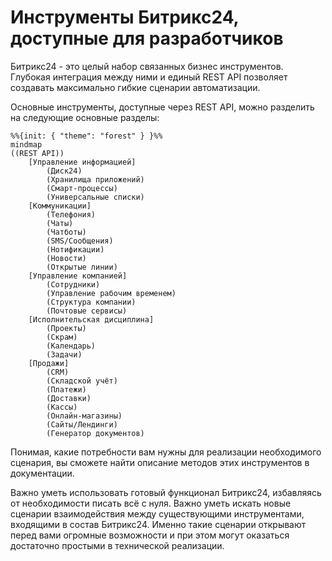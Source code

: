 # Инструменты Битрикс24, доступные для разработчиков

Битрикс24 - это целый набор связанных бизнес инструментов. Глубокая интеграция между ними и единый REST API позволяет создавать максимально гибкие сценарии автоматизации.

Основные инструменты, доступные через REST API, можно разделить на следующие основные разделы:

```mermaid
%%{init: { "theme": "forest" } }%%
mindmap
((REST API))
    [Управление информацией]
        (Диск24)
        (Хранилища приложений)
        (Смарт-процессы)
        (Универсальные списки)
    [Коммуникации]
        (Телефония)
        (Чаты)
        (Чатботы)
        (SMS/Сообщения)
        (Нотификации)
        (Новости)
        (Открытые линии)
    [Управление компанией]
        (Сотрудники)
        (Управление рабочим временем)
        (Структура компании)
        (Почтовые сервисы)
    [Исполнительская дисциплина]
        (Проекты)
        (Скрам)
        (Календарь)
        (Задачи)
    [Продажи]
        (CRM)
        (Складской учёт)
        (Платежи)
        (Доставки)
        (Кассы)
        (Онлайн-магазины)
        (Сайты/Лендинги)
        (Генератор документов)
```
Понимая, какие потребности вам нужны для реализации необходимого сценария, вы сможете найти описание методов этих инструментов в документации.

Важно уметь использовать готовый функционал Битрикс24, избавляясь от необходимости писать всё с нуля. Важно уметь искать новые сценарии взаимодействия между существующими инструментами, входящими в состав Битрикс24. Именно такие сценарии открывают перед вами огромные возможности и при этом могут оказаться достаточно простыми в технической реализации.